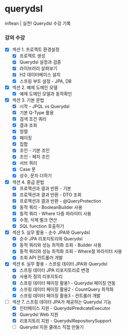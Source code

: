 # querydsl
inflean | 실전! Querydsl 수강 기록


### 강의 수강
- [x] 섹션 1. 프로젝트 환경설정
    - [x] 프로젝트 생성
    - [x] Querydsl 설정과 검증
    - [x] 라이브러리 살펴보기
    - [x] H2 데이터베이스 설치
    - [x] 스프링 부트 설정 - JPA, DB
- [x] 섹션 2. 예제 도메인 모델
    - [x] 예제 도메인 모델과 동작확인
- [x] 섹션 3. 기본 문법
    - [x] 시작 - JPQL vs Querydsl
    - [x] 기본 Q-Type 활용
    - [x] 검색 조건 쿼리
    - [x] 결과 조회
    - [x] 정렬
    - [x] 페이징
    - [x] 집합
    - [x] 조인 - 기본 조인
    - [x] 조인 - 페치 조인
    - [x] 서브 쿼리
    - [x] Case 문
    - [x] 상수, 문자 더하기
- [x] 섹션 4. 중급 문법
    - [x] 프로젝션과 결과 반환 - 기본
    - [x] 프로젝션과 결과 반환 - DTO 조회
    - [x] 프로젝션과 결과 반환 - @QueryProtection
    - [x] 동적 쿼리 - BooleanBuilder 사용
    - [x] 동적 쿼리 - Where 다중 파라미터 사용
    - [x] 수정, 삭제 벌크 연산
    - [x] SQL function 호출하기
- [x] 섹션 5. 실무 활용 - 순수 JPA와 Querydsl
    - [x] 순수 JPA 리포지토리와 Querydsl
    - [x] 동적 쿼리와 성능 최적화 조회 - Builder 사용
    - [x] 동적 쿼리와 성능 최적화 조회 - Where절 파라미터 사용
    - [x] 조회 API 컨트롤러 개발
- [x] 섹션 6. 실무 활용 - 스프링 데이터 JPA와 Querydsl
    - [x] 스프링 데이터 JPA 리포지토리로 변경
    - [x] 사용자 정의 리포지토리
    - [x] 스프링 데이터 페이징 활용1 - Querydsl 페이징 연동
    - [x] 스프링 데이터 페이징 활용2 - CountQuery 최적화
    - [x] 스프링 데이터 페이징 활용3 - 컨트롤러 개발
- [ ] 섹션 7. 스프링 데이터 JPA가 제공하는 Querydsl 기능
    - [x] 인터페이스 지원 - QuerydslPredicateExecutor
    - [x] Querydsl Web 지원
    - [x] 리포지토리 지원 - QuerydslRepositorySupport
    - [ ] Querydsl 지원 클래스 직접 만들기
